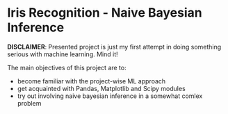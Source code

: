 # Iris Recognition - Naive Bayesian Inference

**DISCLAIMER**: Presented project is just my first attempt in doing something serious with machine learning. Mind it!

The main objectives of this project are to:
* become familiar with the project-wise ML approach
* get acquainted with Pandas, Matplotlib and Scipy modules
* try out involving naive bayesian inference in a somewhat comlex problem